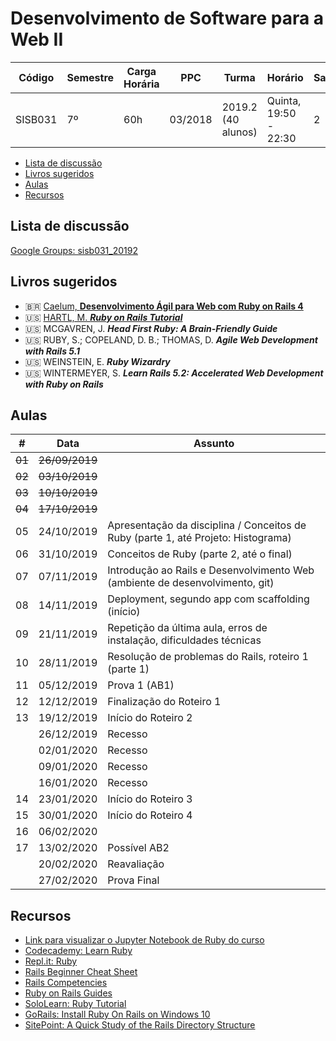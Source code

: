 # Desenvolvimento de Software para a Web II

| Código  | Semestre | Carga Horária | PPC     | Turma              | Horário               | Sala |
| ------- | -------- | ------------- | ------- | ------------------ | --------------------- | ---- |
| SISB031 | 7º       | 60h           | 03/2018 | 2019.2 (40 alunos) | Quinta, 19:50 - 22:30 | 2    |

- [Lista de discussão](#lista-de-discuss%c3%a3o)
- [Livros sugeridos](#livros-sugeridos)
- [Aulas](#aulas)
- [Recursos](#recursos)

## Lista de discussão

[Google Groups: sisb031_20192](https://groups.google.com/forum/#!forum/sisb031_20192)

## Livros sugeridos

- :brazil: [Caelum, **Desenvolvimento Ágil para Web com Ruby on Rails 4**](https://www.caelum.com.br/download/caelum-ruby-on-rails-rr71.pdf)
- :us: [HARTL, M. ***Ruby on Rails Tutorial***](https://www.railstutorial.org/)
- :us: MCGAVREN, J. ***Head First Ruby: A Brain-Friendly Guide***
- :us: RUBY, S.; COPELAND, D. B.; THOMAS, D. ***Agile Web Development with Rails 5.1***
- :us: WEINSTEIN, E. ***Ruby Wizardry***
- :us: WINTERMEYER, S. ***Learn Rails 5.2: Accelerated Web Development with Ruby on Rails***

## Aulas

| \#     | Data           | Assunto                                                                           |
| ------ | -------------- | --------------------------------------------------------------------------------- |
| ~~01~~ | ~~26/09/2019~~ |                                                                                   |
| ~~02~~ | ~~03/10/2019~~ |                                                                                   |
| ~~03~~ | ~~10/10/2019~~ |                                                                                   |
| ~~04~~ | ~~17/10/2019~~ |                                                                                   |
| 05     | 24/10/2019     | Apresentação da disciplina / Conceitos de Ruby (parte 1, até Projeto: Histograma) |
| 06     | 31/10/2019     | Conceitos de Ruby (parte 2, até o final)                                          |
| 07     | 07/11/2019     | Introdução ao Rails e Desenvolvimento Web (ambiente de desenvolvimento, git)      |
| 08     | 14/11/2019     | Deployment, segundo app com scaffolding (início)                                  |
| 09     | 21/11/2019     | Repetição da última aula, erros de instalação, dificuldades técnicas              |
| 10     | 28/11/2019     | Resolução de problemas do Rails, roteiro 1 (parte 1)                              |
| 11     | 05/12/2019     | Prova 1 (AB1)                                                                     |
| 12     | 12/12/2019     | Finalização do Roteiro 1                                                          |
| 13     | 19/12/2019     | Início do Roteiro 2                                                               |
|        | 26/12/2019     | Recesso                                                                           |
|        | 02/01/2020     | Recesso                                                                           |
|        | 09/01/2020     | Recesso                                                                           |
|        | 16/01/2020     | Recesso                                                                           |
| 14     | 23/01/2020     | Início do Roteiro 3                                                               |
| 15     | 30/01/2020     | Início do Roteiro 4                                                               |
| 16     | 06/02/2020     |                                                                                   |
| 17     | 13/02/2020     | Possível AB2                                                                      |
|        | 20/02/2020     | Reavaliação                                                                       |
|        | 27/02/2020     | Prova Final                                                                       |

## Recursos

- [Link para visualizar o Jupyter Notebook de Ruby do curso](https://nbviewer.jupyter.org/github/theagoliveira/sisb031_20192/blob/master/notebooks/ruby.ipynb)
- [Codecademy: Learn Ruby](https://www.codecademy.com/learn/learn-ruby)
- [Repl.it: Ruby](https://repl.it/languages/ruby)
- [Rails Beginner Cheat Sheet](http://www.pragtob.info/rails-beginner-cheatsheet/)
- [Rails Competencies](https://dgosxlrnzhofi.cloudfront.net/custom_page_images/64/page_images/Rails_Competencies.png?1386276348)
- [Ruby on Rails Guides](https://guides.rubyonrails.org/)
- [SoloLearn: Ruby Tutorial](https://www.sololearn.com/Course/Ruby/)
- [GoRails: Install Ruby On Rails on Windows 10](https://gorails.com/setup/windows/10)
- [SitePoint: A Quick Study of the Rails Directory Structure](https://www.sitepoint.com/a-quick-study-of-the-rails-directory-structure/)
